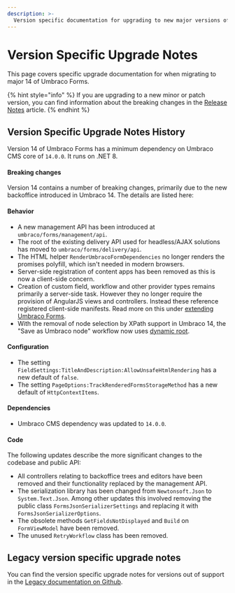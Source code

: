 ```yaml
---
description: >-
  Version specific documentation for upgrading to new major versions of Umbraco Forms.
---
```


# Version Specific Upgrade Notes

This page covers specific upgrade documentation for when migrating to major 14 of Umbraco Forms.&#x20;

{% hint style="info" %}
If you are upgrading to a new minor or patch version, you can find information about the breaking changes in the [Release Notes](../release-notes.md) article.
{% endhint %}

## Version Specific Upgrade Notes History

Version 14 of Umbraco Forms has a minimum dependency on Umbraco CMS core of `14.0.0`. It runs on .NET 8.

#### **Breaking changes**

Version 14 contains a number of breaking changes, primarily due to the new backoffice introduced in Umbraco 14. The details are listed here:

#### **Behavior**

* A new management API has been introduced at `umbraco/forms/management/api`.
* The root of the existing delivery API used for headless/AJAX solutions has moved to `umbraco/forms/delivery/api`.
* The HTML helper `RenderUmbracoFormDependencies` no longer renders the promises polyfill, which isn't needed in modern browsers.
* Server-side registration of content apps has been removed as this is now a client-side concern.
* Creation of custom field, workflow and other provider types remains primarily a server-side task. However they no longer require the provision of AngularJS views and controllers. Instead these reference registered client-side manifests. Read more on this under [extending Umbraco Forms](../developer/extending/README.md).
* With the removal of node selection by XPath support in Umbraco 14, the "Save as Umbraco node" workflow now uses [dynamic root](https://docs.umbraco.com/umbraco-cms/fundamentals/backoffice/property-editors/built-in-umbraco-property-editors/multinode-treepicker).

#### **Configuration**

* The setting `FieldSettings:TitleAndDescription:AllowUnsafeHtmlRendering` has a new default of `false`.
* The setting `PageOptions:TrackRenderedFormsStorageMethod` has a new default of `HttpContextItems`.

#### **Dependencies**

* Umbraco CMS dependency was updated to `14.0.0`.

#### **Code**

The following updates describe the more significant changes to the codebase and public API:

* All controllers relating to backoffice trees and editors have been removed and their functionality replaced by the management API.
* The serialization library has been changed from `Newtonsoft.Json` to `System.Text.Json`.  Among other updates this involved removing the public class `FormsJsonSerializerSettings` and replacing it with `FormsJsonSerializerOptions`.
* The obsolete methods `GetFieldsNotDisplayed` and `Build` on `FormViewModel` have been removed.
* The unused `RetryWorkflow` class has been removed.

## Legacy version specific upgrade notes

You can find the version specific upgrade notes for versions out of support in the [Legacy documentation on Github](https://github.com/umbraco/UmbracoDocs/blob/umbraco-eol-versions/11/umbraco-forms/installation/version-specific.md).&#x20;
